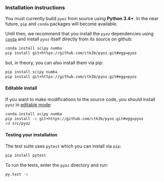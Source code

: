 ### Installation instructions


You must currently build ``pyoz`` from source using **Python 3.4+**.
In the near future, ``pip`` and ``conda`` packages will become available.

Until then, we recommend that you install the ``pyoz`` dependencies using
 [``conda``](https://www.continuum.io/downloads) and install ``pyoz`` itself
 directly from its source on github:
 
```bash
conda install scipy numba
pip install git+https://github.com/ctk3b/pyoz.git#egg=pyoz
```

but, in theory, you can also install them via pip:

```bash
pip install scipy numba
pip install git+https://github.com/ctk3b/pyoz.git#egg=pyoz
```
#### Editable install

If you want to make modifications to the source code, you should install 
``pyoz`` in [editable mode](https://pip.pypa.io/en/stable/reference/pip_install/#editable-installs):

```bash
conda install scipy numba
pip install -e git+https://github.com/ctk3b/pyoz.git#egg=pyoz
cd src/pyoz
```

#### Testing your installation

The test suite uses ``pytest`` which you can install
via ``pip``:

```bash
pip install pytest
```

To run the tests, enter the `pyoz` directory and run:

```bash
py.test -v
```